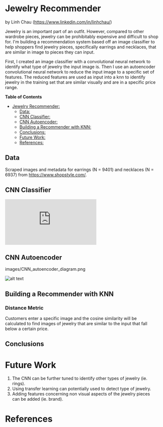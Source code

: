 # Jewelry Recommender

by Linh Chau (https://www.linkedin.com/in/linhchau/)


Jewelry is an important part of an outfit. However, compared to other wardrobe pieces, jewelry can be prohibitably expensive and difficult to shop for. I'm building a recommendation system based off an image classifier to help shoppers find jewelry pieces, specifically earrings and necklaces, that are similar in image to pieces they can input.

First, I created an image classifier with a convolutional neural network to identify what type of jewelry the input image is. Then I use an autoencoder convolutional neural network to reduce the input image to a specific set of features. The reduced features are used as input into a knn to identify jewelry in the training set that are similar visually and are in a specific price range. 

<!-- START doctoc generated TOC please keep comment here to allow auto update -->
<!-- DON'T EDIT THIS SECTION, INSTEAD RE-RUN doctoc TO UPDATE -->
**Table of Contents** 

- [Jewelry Recommender:](#jewelry-recommender)
  - [Data:](#data)
  - [CNN Classifier:](#CNN-Classifier)
  - [CNN Autoencoder:](#CNN-Autoencoder)
  - [Building a Recommender with KNN:](#Building-a-Recommender-with-KNN)
  - [Conclusions:](#conclusions)
  - [Future Work:](#future-work)
  - [References:](#references)

<!-- END doctoc generated TOC please keep comment here to allow auto update -->

## Data
Scraped images and metadata for earrings (N = 9401) and necklaces (N = 6937) from https://www.shopstyle.com/. 

## CNN Classifier

![alt text](https://github.com/pugzillo/jewelery_recommender/blob/master/images/CNN_classifier_model_loss.pdf "Log Loss for CNN Classifier")


## CNN Autoencoder
images/CNN_autoencoder_diagram.png

![alt text](https://github.com/pugzillo/jewelery_recommender/blob/master/images/CNN_autoencoder_model_loss.png "Log Loss for CNN Autoencoder")


## Building a Recommender with KNN

### Distance Metric
Customers enter a specific image and the cosine similarity will be calculated to find images of jewelry that are similar to the input that fall below a certain price.

## Conclusions 


# Future Work
1. The CNN can be further tuned to identify other types of jewelry (ie. rings).
2. Using transfer learning can potentially used to detect type of jewelry.
3. Adding features concerning non visual aspects of the jewelry pieces can be added (ie. brand).

# References